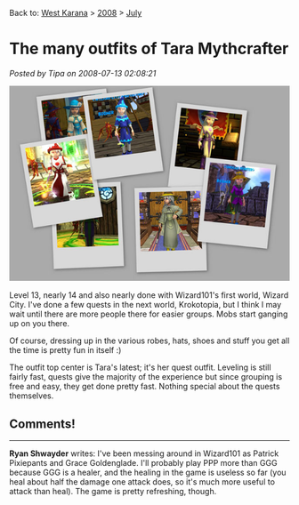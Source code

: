 Back to: [West Karana](/posts/westkarana.md) > [2008](/posts/2008/westkarana.md) > [July](./westkarana.md)
# The many outfits of Tara Mythcrafter

*Posted by Tipa on 2008-07-13 02:08:21*

[![](../../../uploads/2008/07/outfits.jpg "outfits")](../../../uploads/2008/07/outfits.jpg)

Level 13, nearly 14 and also nearly done with Wizard101's first world, Wizard City. I've done a few quests in the next world, Krokotopia, but I think I may wait until there are more people there for easier groups. Mobs start ganging up on you there.

Of course, dressing up in the various robes, hats, shoes and stuff you get all the time is pretty fun in itself :)

The outfit top center is Tara's latest; it's her quest outfit. Leveling is still fairly fast, quests give the majority of the experience but since grouping is free and easy, they get done pretty fast. Nothing special about the quests themselves.

## Comments!

---

**Ryan Shwayder** writes: I've been messing around in Wizard101 as Patrick Pixiepants and Grace Goldenglade. I'll probably play PPP more than GGG because GGG is a healer, and the healing in the game is useless so far (you heal about half the damage one attack does, so it's much more useful to attack than heal). The game is pretty refreshing, though.

